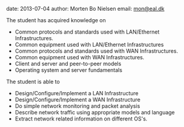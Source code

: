 date: 2013-07-04
author: Morten Bo Nielsen
email: mon@eal.dk

The student has acquired knowledge on

* Common protocols and standards used with LAN/Ethernet Infrastructures.
* Common equipment used with LAN/Ethernet Infrastructures
* Common protocols and standards used with WAN Infrastructures.
* Common equipment used with WAN Infrastructures.
* Client and server and peer-to-peer models
* Operating system and server fundamentals

The student is able to

* Design/Configure/Implement a LAN Infrastructure
* Design/Configure/Implement a WAN Infrastructure
* Do simple network monitoring and packet analysis
* Describe network traffic using appropriate models and language
* Extract network related information on different OS's.




